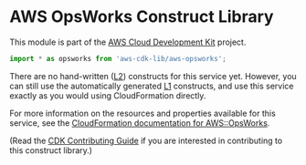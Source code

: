 # AWS OpsWorks Construct Library


This module is part of the [AWS Cloud Development Kit](https://github.com/aws/aws-cdk) project.

```ts nofixture
import * as opsworks from 'aws-cdk-lib/aws-opsworks';
```

<!--BEGIN CFNONLY DISCLAIMER-->

There are no hand-written ([L2](https://docs.aws.amazon.com/cdk/latest/guide/constructs.html#constructs_lib)) constructs for this service yet. 
However, you can still use the automatically generated [L1](https://docs.aws.amazon.com/cdk/latest/guide/constructs.html#constructs_l1_using) constructs, and use this service exactly as you would using CloudFormation directly.

For more information on the resources and properties available for this service, see the [CloudFormation documentation for AWS::OpsWorks](https://docs.aws.amazon.com/AWSCloudFormation/latest/UserGuide/AWS_OpsWorks.html).

(Read the [CDK Contributing Guide](https://github.com/aws/aws-cdk/blob/master/CONTRIBUTING.md) if you are interested in contributing to this construct library.)

<!--END CFNONLY DISCLAIMER-->
